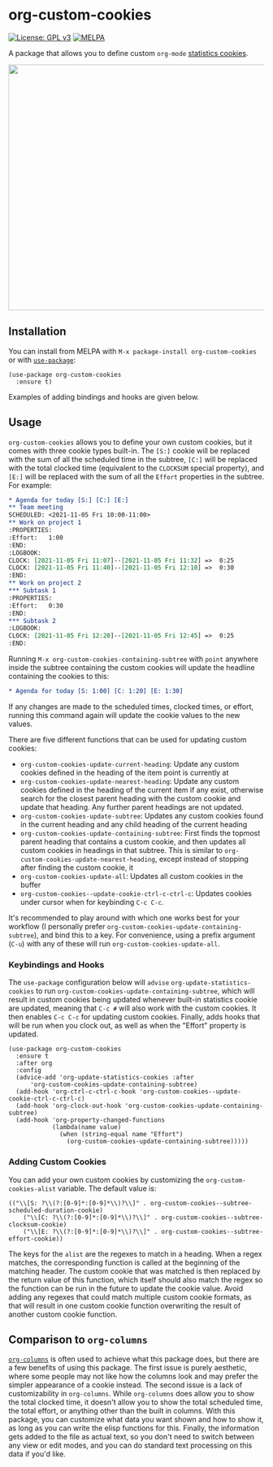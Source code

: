 # org-custom-cookies
[![License: GPL v3](https://img.shields.io/badge/License-GPLv3-green.svg)](https://www.gnu.org/licenses/gpl-3.0)
[![MELPA](https://melpa.org/packages/org-custom-cookies-badge.svg)](https://melpa.org/#/org-custom-cookies)

A package that allows you to define custom `org-mode` [statistics cookies](https://orgmode.org/manual/Breaking-Down-Tasks.html).

<p align="center">
    <img width="720" height="484" src="./demo.gif">
</p>

## Installation

You can install from MELPA with `M-x package-install org-custom-cookies` or with [`use-package`](https://github.com/jwiegley/use-package):
```elisp
(use-package org-custom-cookies
  :ensure t)
```

Examples of adding bindings and hooks are given below.

## Usage

`org-custom-cookies` allows you to define your own custom cookies, but it comes with three cookie types built-in. The `[S:]` cookie will be replaced with the sum of all the scheduled time in the subtree, `[C:]` will be replaced with the total clocked time (equivalent to the `CLOCKSUM` special property), and `[E:]` will be replaced with the sum of all the `Effort` properties in the subtree. For example:
```org
* Agenda for today [S:] [C:] [E:]
** Team meeting
SCHEDULED: <2021-11-05 Fri 10:00-11:00>
** Work on project 1
:PROPERTIES:
:Effort:   1:00
:END:
:LOGBOOK:
CLOCK: [2021-11-05 Fri 11:07]--[2021-11-05 Fri 11:32] =>  0:25
CLOCK: [2021-11-05 Fri 11:40]--[2021-11-05 Fri 12:10] =>  0:30
:END:
** Work on project 2
*** Subtask 1
:PROPERTIES:
:Effort:   0:30
:END:
*** Subtask 2
:LOGBOOK:
CLOCK: [2021-11-05 Fri 12:20]--[2021-11-05 Fri 12:45] =>  0:25
:END:
```

Running `M-x org-custom-cookies-containing-subtree` with `point` anywhere inside the subtree containing the custom cookies will update the headline containing the cookies to this:
```org
* Agenda for today [S: 1:00] [C: 1:20] [E: 1:30]
```

If any changes are made to the scheduled times, clocked times, or effort, running this command again will update the cookie values to the new values.

There are five different functions that can be used for updating custom cookies:

- `org-custom-cookies-update-current-heading`: Update any custom cookies defined in the heading of the item point is currently at
- `org-custom-cookies-update-nearest-heading`: Update any custom cookies defined in the heading of the current item if any exist, otherwise search for the closest parent heading with the custom cookie and update that heading. Any further parent headings are not updated.
- `org-custom-cookies-update-subtree`: Updates any custom cookies found in the current heading and any child heading of the current heading
- `org-custom-cookies-update-containing-subtree`: First finds the topmost parent heading that contains a custom cookie, and then updates all custom cookies in headings in that subtree. This is similar to `org-custom-cookies-update-nearest-heading`, except instead of stopping after finding the custom cookie, it 
- `org-custom-cookies-update-all`: Updates all custom cookies in the buffer
- `org-custom-cookies--update-cookie-ctrl-c-ctrl-c`: Updates cookies under cursor when for keybinding `C-c C-c`.

It's recommended to play around with which one works best for your workflow (I personally prefer `org-custom-cookies-update-containing-subtree`), and bind this to a key. For convenience, using a prefix argument (`C-u`) with any of these will run `org-custom-cookies-update-all`.

### Keybindings and Hooks

The `use-package` configuration below will `advise` `org-update-statistics-cookies` to run `org-custom-cookies-update-containing-subtree`, which will result in custom cookies being updated whenever built-in statistics cookie are updated, meaning that `C-c #` will also work with the custom cookies. It then enables `C-c C-c` for updating custom cookies. Finally, adds hooks that will be run when you clock out, as well as when the "Effort" property is updated.

```elisp
(use-package org-custom-cookies
  :ensure t
  :after org
  :config
  (advice-add 'org-update-statistics-cookies :after 
	  'org-custom-cookies-update-containing-subtree)
  (add-hook 'org-ctrl-c-ctrl-c-hook 'org-custom-cookies--update-cookie-ctrl-c-ctrl-c)
  (add-hook 'org-clock-out-hook 'org-custom-cookies-update-containing-subtree)
  (add-hook 'org-property-changed-functions
            (lambda(name value)
              (when (string-equal name "Effort")
                (org-custom-cookies-update-containing-subtree)))))
```

### Adding Custom Cookies

You can add your own custom cookies by customizing the `org-custom-cookies-alist` variable. The default value is:

```elisp
(("\\[S: ?\\(?:[0-9]*:[0-9]*\\)?\\]" . org-custom-cookies--subtree-scheduled-duration-cookie)
    ("\\[C: ?\\(?:[0-9]*:[0-9]*\\)?\\]" . org-custom-cookies--subtree-clocksum-cookie)
    ("\\[E: ?\\(?:[0-9]*:[0-9]*\\)?\\]" . org-custom-cookies--subtree-effort-cookie))
```

The keys for the `alist` are the regexes to match in a heading. When a regex matches, the corresponding function is called at the beginning of the matching header. The custom cookie that was matched is then replaced by the return value of this function, which itself should also match the regex so the function can be run in the future to update the cookie value. Avoid adding any regexes that could match multiple custom cookie formats, as that will result in one custom cookie function overwriting the result of another custom cookie function.

## Comparison to `org-columns`

[`org-columns`](https://orgmode.org/manual/Column-View.html) is often used to achieve what this package does, but there are a few benefits of using this package. The first issue is purely aesthetic, where some people may not like how the columns look and may prefer the simpler appearance of a cookie instead. The second issue is a lack of customizability in `org-columns`. While `org-columns` does allow you to show the total clocked time, it doesn't allow you to show the total scheduled time, the total effort, or anything other than the built in columns. With this package, you can customize what data you want shown and how to show it, as long as you can write the elisp functions for this. Finally, the information gets added to the file as actual text, so you don't need to switch between any view or edit modes, and you can do standard text processing on this data if you'd like.
